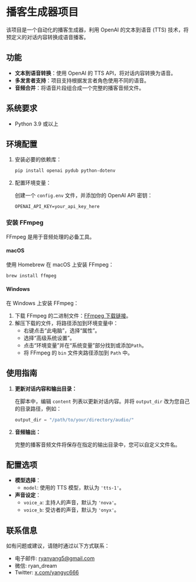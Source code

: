 # 播客生成器项目

该项目是一个自动化的播客生成器，利用 OpenAI 的文本到语音 (TTS) 技术，将预定义的对话内容转换成语音播客。

## 功能

- **文本到语音转换**：使用 OpenAI 的 TTS API，将对话内容转换为语音。
- **多发言者支持**：项目支持根据发言者角色使用不同的语音。
- **音频合并**：将语音片段组合成一个完整的播客音频文件。

## 系统要求

- Python 3.9 或以上

## 环境配置

1. 安装必要的依赖库：

   ```bash
   pip install openai pydub python-dotenv
   ```

2. 配置环境变量：

   创建一个 `config.env` 文件，并添加你的 OpenAI API 密钥：

   ```
   OPENAI_API_KEY=your_api_key_here
   ```

### 安装 FFmpeg

FFmpeg 是用于音频处理的必备工具。

#### macOS

使用 Homebrew 在 macOS 上安装 FFmpeg：

```bash
brew install ffmpeg
```

#### Windows

在 Windows 上安装 FFmpeg：

1. 下载 FFmpeg 的二进制文件：[FFmpeg 下载链接](https://ffmpeg.org/download.html)。
2. 解压下载的文件，将路径添加到环境变量中：
   - 右键点击“此电脑”，选择“属性”。
   - 选择“高级系统设置”。
   - 点击“环境变量”并在“系统变量”部分找到或添加`Path`。
   - 将 FFmpeg 的 `bin` 文件夹路径添加到 `Path` 中。

## 使用指南

1. **更新对话内容和输出目录：**

   在脚本中，编辑 `content` 列表以更新对话内容。并将 `output_dir` 改为您自己的目录路径，例如：

   ```python
   output_dir = "/path/to/your/directory/audio/"
   ```

2. **音频输出：**

   完整的播客音频文件将保存在指定的输出目录中，您可以自定义文件名。

## 配置选项

- **模型选择**：
  - `model`: 使用的 TTS 模型，默认为 `'tts-1'`。
- **声音设定**：
  - `voice_a`: 主持人的声音，默认为 `'nova'`。
  - `voice_b`: 受访者的声音，默认为 `'onyx'`。

## 联系信息

如有问题或建议，请随时通过以下方式联系：
- 电子邮件: [ryanyang5@gmail.com](mailto:ryanyang5@gmail.com)
- 微信: ryan_dream
- Twitter: [x.com/yangyc666](https://x.com/yangyc666)

